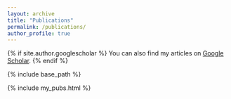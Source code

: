 ```yaml
---
layout: archive
title: "Publications"
permalink: /publications/
author_profile: true
---
```


{% if site.author.googlescholar %}
  You can also find my articles on <a href="{{site.author.googlescholar}}">Google Scholar</a>.
{% endif %}

{% include base_path %}

{% include my_pubs.html %}
